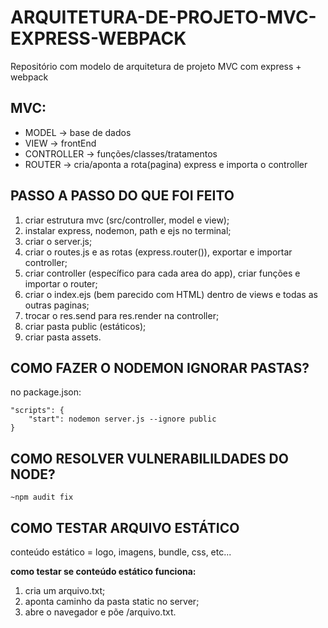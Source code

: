 # ARQUITETURA-DE-PROJETO-MVC-EXPRESS-WEBPACK
Repositório com modelo de arquitetura de projeto MVC com express + webpack

## MVC:

- MODEL -> base de dados
- VIEW -> frontEnd
- CONTROLLER -> funções/classes/tratamentos
- ROUTER -> cria/aponta a rota(pagina) express e importa o controller

## PASSO A PASSO DO QUE FOI FEITO

1. criar estrutura mvc (src/controller, model e view);
2. instalar express, nodemon, path e ejs no terminal;
3. criar o server.js;
4. criar o routes.js e as rotas (express.router()), exportar e importar controller;
5. criar controller (específico para cada area do app), criar funções e importar o router;
6. criar o index.ejs (bem parecido com HTML) dentro de views e todas as outras paginas;
7. trocar o res.send para res.render na controller;
8. criar pasta public (estáticos);
9. criar pasta assets.

## COMO FAZER O NODEMON IGNORAR PASTAS?

no package.json:

```
"scripts": {
    "start": nodemon server.js --ignore public
}
```

## COMO RESOLVER VULNERABILILDADES DO NODE?
```
~npm audit fix
```

## COMO TESTAR ARQUIVO ESTÁTICO
conteúdo estático = logo, imagens, bundle, css, etc...

**como testar se conteúdo estático funciona:**

1. cria um arquivo.txt;
2. aponta caminho da pasta static no server;
3. abre o navegador e põe /arquivo.txt.